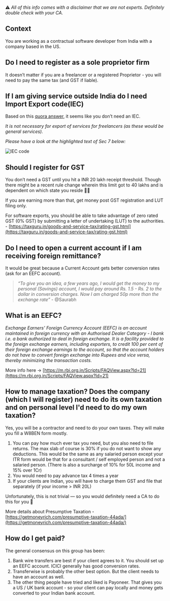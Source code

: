 ⚠️  _All of this info comes with a disclaimer that we are not experts. Definitely double check with your CA._


## Context

You are working as a contractual software developer from India with a company based in the US.


## Do I need to register as a sole proprietor firm

It doesn’t matter if you are a freelancer or a registered Proprietor - you will need to pay the same tax (and GST if liable).


## If I am giving service outside India do I need Import Export code(IEC)

Based on this [quora answer](https://qr.ae/pNyUlB), it seems like you don’t need an IEC.

_It is not necessary for export of services for freelancers (as these would be general services)._

_Please have a look at the highlighted text of Sec 7 below:_


![IEC code](/guides/us-contractor-1.png "IEC code")



## Should I register for GST

You don’t need a GST until you hit a INR 20 lakh receipt threshold. Though there might be a recent rule change wherein this limit got to 40 lakhs and is dependent on which state you reside 🤷‍♂️ 

If you are earning more than that, get money post GST registration and LUT filing only.

For software exports, you should be able to take advantage of zero rated GST (0% GST) by submitting a letter of undertaking (LUT) to the authorities. - [https://taxguru.in/goods-and-service-tax/rating-gst.html](https://taxguru.in/goods-and-service-tax/rating-gst.html)


## Do I need to open a current account if I am receiving foreign remittance?

It would be great because a Current Account gets better conversion rates (ask for an EEFC account).


> *“To give you an idea, a few years ago, I would get the money to my personal (Savings) account, I would pay around Rs. 1.5 - Rs. 2 to the dollar in conversion charges. Now I am charged 50p more than the exchange rate”* - @Saurabh


## What is an EEFC?

_Exchange Earners' Foreign Currency Account (EEFC) is an account maintained in foreign currency with an Authorised Dealer Category - I bank i.e. a bank authorized to deal in foreign exchange. It is a facility provided to the foreign exchange earners, including exporters, to credit 100 per cent of their foreign exchange earnings to the account, so that the account holders do not have to convert foreign exchange into Rupees and vice versa, thereby minimizing the transaction costs._

More info here -> [https://m.rbi.org.in/Scripts/FAQView.aspx?Id=21](https://m.rbi.org.in/Scripts/FAQView.aspx?Id=21)


## How to manage taxation? Does the company (which I will register) need to do its own taxation and on personal level I'd need to do my own taxation?

Yes, you will be a contractor and need to do your own taxes. They will make you fill a W8BEN form mostly. 



1. You can pay how much ever tax you need, but you also need to file returns. The max slab of course is 30% if you do not want to show any deductions. This would be the same as any salaried person except your ITR form would be that for a consultant / self employed person and not a salaried person. (There is also a surcharge of 10% for 50L income and 15% over 1Cr)
2. You would need to pay advance tax 4 times a year
3. If your clients are Indian, you will have to charge them GST and file that separately (if your income > INR 20L)

Unfortunately, this is not trivial — so you would definitely need a CA to do this for you 🤷

More details about Presumptive Taxation - [https://getmoneyrich.com/presumptive-taxation-44ada/](https://getmoneyrich.com/presumptive-taxation-44ada/)


## How do I get paid?

The general consensus on this group has been: 

	



1. Bank wire transfers are best if your client agrees to it. You should set up an EEFC account. ICICI generally has good conversion rates.
2. Transferwise is probably the other best option. But the client needs to have an account as well.
3. The other thing people have tried and liked is Payoneer. That gives you a US / UK bank account - so your client can pay locally and money gets converted to your Indian bank account.